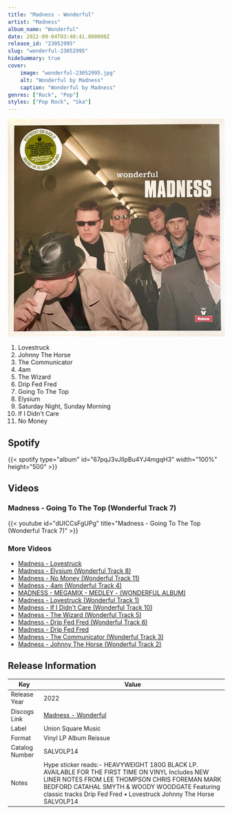 ```yaml
---
title: "Madness - Wonderful"
artist: "Madness"
album_name: "Wonderful"
date: 2022-09-04T03:40:41.000000Z
release_id: "23052995"
slug: "wonderful-23052995"
hideSummary: true
cover:
    image: "wonderful-23052995.jpg"
    alt: "Wonderful by Madness"
    caption: "Wonderful by Madness"
genres: ["Rock", "Pop"]
styles: ["Pop Rock", "Ska"]
---
```


![Wonderful by Madness](wonderful-23052995.jpg)

<!-- section break -->

1. Lovestruck
2. Johnny The Horse
3. The Communicator
4. 4am
5. The Wizard
6. Drip Fed Fred
7. Going To The Top
8. Elysium
9. Saturday Night, Sunday Morning
10. If I Didn't Care
11. No Money

<!-- section break -->


## Spotify
{{< spotify type="album" id="67pqJ3vJIIpBu4YJ4mgqH3" width="100%" height="500" >}}



## Videos
### Madness - Going To The Top (Wonderful Track 7)
{{< youtube id="dUICCsFgUPg" title="Madness - Going To The Top (Wonderful Track 7)" >}}<br>

### More Videos

- [Madness - Lovestruck](https://www.youtube.com/watch?v=FiThjLcB1Qk)
- [Madness - Elysium (Wonderful Track 8)](https://www.youtube.com/watch?v=XhPPZwcPC9M)
- [Madness - No Money (Wonderful Track 11)](https://www.youtube.com/watch?v=JyJSWO-eSVI)
- [Madness - 4am (Wonderful Track 4)](https://www.youtube.com/watch?v=Hh__Ni2a8gE)
- [MADNESS - MEGAMIX - MEDLEY - (WONDERFUL ALBUM)](https://www.youtube.com/watch?v=I5FW6G83VHE)
- [Madness - Lovestruck (Wonderful Track 1)](https://www.youtube.com/watch?v=aoDwMuRW3uA)
- [Madness -  If I Didn't Care (Wonderful Track 10)](https://www.youtube.com/watch?v=ISoTiosarYs)
- [Madness - The Wizard (Wonderful Track 5)](https://www.youtube.com/watch?v=UbqMw5gqbwU)
- [Madness - Drip Fed Fred (Wonderful Track 6)](https://www.youtube.com/watch?v=_urgVEy5iIc)
- [Madness - Drip Fed Fred](https://www.youtube.com/watch?v=7JqaGflZIL0)
- [Madness - The Communicator (Wonderful Track 3)](https://www.youtube.com/watch?v=QsdlbJWipGc)
- [Madness - Johnny The Horse (Wonderful Track 2)](https://www.youtube.com/watch?v=dVg0Jb2-ouU)


## Release Information
|  Key           | Value                                                |
| ---------------| ---------------------------------------------------- |
| Release Year   | 2022                                   |
| Discogs Link   | [Madness - Wonderful](https://www.discogs.com/release/23052995-Madness-Wonderful) |
| Label          | Union Square Music |
| Format         | Vinyl LP Album Reissue |
| Catalog Number | SALVOLP14 |
| Notes | Hype sticker reads:-  HEAVYWEIGHT 180G BLACK LP. AVAILABLE FOR THE FIRST TIME ON VINYL Includes NEW LINER NOTES FROM LEE THOMPSON CHRIS FOREMAN MARK BEDFORD CATAHAL SMYTH & WOODY WOODGATE Featuring classic tracks Drip Fed Fred • Lovestruck Johnny The Horse SALVOLP14 |